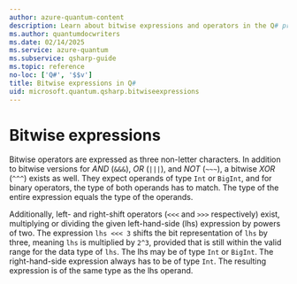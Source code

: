 ```yaml
---
author: azure-quantum-content
description: Learn about bitwise expressions and operators in the Q# programming language.
ms.author: quantumdocwriters
ms.date: 02/14/2025
ms.service: azure-quantum
ms.subservice: qsharp-guide
ms.topic: reference
no-loc: ['Q#', '$$v']
title: Bitwise expressions in Q#
uid: microsoft.quantum.qsharp.bitwiseexpressions
---
```

# Bitwise expressions

Bitwise operators are expressed as three non-letter characters. In addition to bitwise versions for *AND* (`&&&`), *OR* (`|||`), and *NOT* (`~~~`), a bitwise *XOR* (`^^^`) exists as well. They expect operands of type `Int` or `BigInt`, and for binary operators, the type of both operands has to match. The type of the entire expression equals the type of the operands. 

Additionally, left- and right-shift operators (`<<<` and `>>>` respectively) exist, multiplying or dividing the given left-hand-side (lhs) expression by powers of two. The expression `lhs <<< 3` shifts the bit representation of `lhs` by three, meaning `lhs` is multiplied by `2^3`, provided that is still within the valid range for the data type of `lhs`. The lhs may be of type `Int` or `BigInt`. The right-hand-side expression always has to be of type `Int`. The resulting expression is of the same type as the lhs operand.


